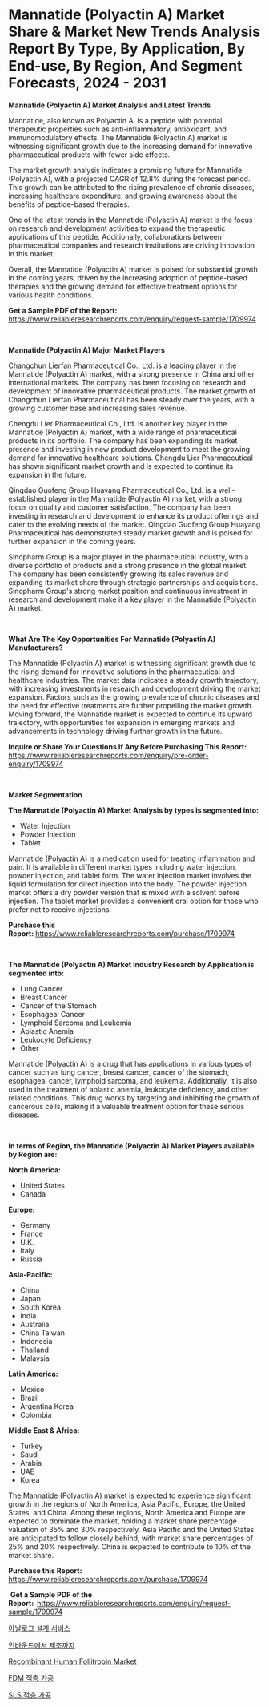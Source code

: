 <p><h1>Mannatide (Polyactin A) Market Share & Market New Trends Analysis Report By Type, By Application, By End-use, By Region, And Segment Forecasts, 2024 - 2031</h1></p><p><strong>Mannatide (Polyactin A) Market Analysis and Latest Trends</strong></p>
<p><p>Mannatide, also known as Polyactin A, is a peptide with potential therapeutic properties such as anti-inflammatory, antioxidant, and immunomodulatory effects. The Mannatide (Polyactin A) market is witnessing significant growth due to the increasing demand for innovative pharmaceutical products with fewer side effects.</p><p>The market growth analysis indicates a promising future for Mannatide (Polyactin A), with a projected CAGR of 12.8% during the forecast period. This growth can be attributed to the rising prevalence of chronic diseases, increasing healthcare expenditure, and growing awareness about the benefits of peptide-based therapies.</p><p>One of the latest trends in the Mannatide (Polyactin A) market is the focus on research and development activities to expand the therapeutic applications of this peptide. Additionally, collaborations between pharmaceutical companies and research institutions are driving innovation in this market.</p><p>Overall, the Mannatide (Polyactin A) market is poised for substantial growth in the coming years, driven by the increasing adoption of peptide-based therapies and the growing demand for effective treatment options for various health conditions.</p></p>
<p><strong>Get a Sample PDF of the Report:&nbsp;</strong> <a href="https://www.reliableresearchreports.com/enquiry/request-sample/1709974">https://www.reliableresearchreports.com/enquiry/request-sample/1709974</a></p>
<p>&nbsp;</p>
<p><strong>Mannatide (Polyactin A) Major Market Players</strong></p>
<p><p>Changchun Lierfan Pharmaceutical Co., Ltd. is a leading player in the Mannatide (Polyactin A) market, with a strong presence in China and other international markets. The company has been focusing on research and development of innovative pharmaceutical products. The market growth of Changchun Lierfan Pharmaceutical has been steady over the years, with a growing customer base and increasing sales revenue.</p><p>Chengdu Lier Pharmaceutical Co., Ltd. is another key player in the Mannatide (Polyactin A) market, with a wide range of pharmaceutical products in its portfolio. The company has been expanding its market presence and investing in new product development to meet the growing demand for innovative healthcare solutions. Chengdu Lier Pharmaceutical has shown significant market growth and is expected to continue its expansion in the future.</p><p>Qingdao Guofeng Group Huayang Pharmaceutical Co., Ltd. is a well-established player in the Mannatide (Polyactin A) market, with a strong focus on quality and customer satisfaction. The company has been investing in research and development to enhance its product offerings and cater to the evolving needs of the market. Qingdao Guofeng Group Huayang Pharmaceutical has demonstrated steady market growth and is poised for further expansion in the coming years.</p><p>Sinopharm Group is a major player in the pharmaceutical industry, with a diverse portfolio of products and a strong presence in the global market. The company has been consistently growing its sales revenue and expanding its market share through strategic partnerships and acquisitions. Sinopharm Group's strong market position and continuous investment in research and development make it a key player in the Mannatide (Polyactin A) market.</p></p>
<p>&nbsp;</p>
<p><strong>What Are The Key Opportunities For Mannatide (Polyactin A) Manufacturers?</strong></p>
<p><p>The Mannatide (Polyactin A) market is witnessing significant growth due to the rising demand for innovative solutions in the pharmaceutical and healthcare industries. The market data indicates a steady growth trajectory, with increasing investments in research and development driving the market expansion. Factors such as the growing prevalence of chronic diseases and the need for effective treatments are further propelling the market growth. Moving forward, the Mannatide market is expected to continue its upward trajectory, with opportunities for expansion in emerging markets and advancements in technology driving further growth in the future.</p></p>
<p><strong>Inquire or Share Your Questions If Any Before Purchasing This Report:</strong> <a href="https://www.reliableresearchreports.com/enquiry/pre-order-enquiry/1709974">https://www.reliableresearchreports.com/enquiry/pre-order-enquiry/1709974</a></p>
<p>&nbsp;</p>
<p><strong>Market Segmentation</strong></p>
<p><strong>The Mannatide (Polyactin A) Market Analysis by types is segmented into:</strong></p>
<p><ul><li>Water Injection</li><li>Powder Injection</li><li>Tablet</li></ul></p>
<p><p>Mannatide (Polyactin A) is a medication used for treating inflammation and pain. It is available in different market types including water injection, powder injection, and tablet form. The water injection market involves the liquid formulation for direct injection into the body. The powder injection market offers a dry powder version that is mixed with a solvent before injection. The tablet market provides a convenient oral option for those who prefer not to receive injections.</p></p>
<p><strong>Purchase this Report:&nbsp;</strong><a href="https://www.reliableresearchreports.com/purchase/1709974">https://www.reliableresearchreports.com/purchase/1709974</a></p>
<p>&nbsp;</p>
<p><strong>The Mannatide (Polyactin A) Market Industry Research by Application is segmented into:</strong></p>
<p><ul><li>Lung Cancer</li><li>Breast Cancer</li><li>Cancer of the Stomach</li><li>Esophageal Cancer</li><li>Lymphoid Sarcoma and Leukemia</li><li>Aplastic Anemia</li><li>Leukocyte Deficiency</li><li>Other</li></ul></p>
<p><p>Mannatide (Polyactin A) is a drug that has applications in various types of cancer such as lung cancer, breast cancer, cancer of the stomach, esophageal cancer, lymphoid sarcoma, and leukemia. Additionally, it is also used in the treatment of aplastic anemia, leukocyte deficiency, and other related conditions. This drug works by targeting and inhibiting the growth of cancerous cells, making it a valuable treatment option for these serious diseases.</p></p>
<p>&nbsp;</p>
<p><strong>In terms of Region, the Mannatide (Polyactin A) Market Players available by Region are:</strong></p>
<p>
    <p> <strong> North America: </strong>
        <ul>
            <li>United States</li>
            <li>Canada</li>
        </ul>
        </p> 
    <p> <strong> Europe: </strong>
        <ul>
            <li>Germany</li>
            <li>France</li>
            <li>U.K.</li>
            <li>Italy</li>
            <li>Russia</li>
        </ul>
        </p> 
    <p> <strong> Asia-Pacific: </strong>
        <ul>
            <li>China</li>
            <li>Japan</li>
            <li>South Korea</li>
            <li>India</li>
            <li>Australia</li>
            <li>China Taiwan</li>
            <li>Indonesia</li>
            <li>Thailand</li>
            <li>Malaysia</li>
        </ul>
        </p> 
    <p> <strong> Latin America: </strong>
        <ul>
            <li>Mexico</li>
            <li>Brazil</li>
            <li>Argentina Korea</li>
            <li>Colombia</li>
        </ul>
        </p> 
    <p> <strong> Middle East & Africa: </strong>
        <ul>
            <li>Turkey</li>
            <li>Saudi</li>
            <li>Arabia</li>
            <li>UAE</li>
            <li>Korea</li>
        </ul>
    </p>
    </p>
<p><p>The Mannatide (Polyactin A) market is expected to experience significant growth in the regions of North America, Asia Pacific, Europe, the United States, and China. Among these regions, North America and Europe are expected to dominate the market, holding a market share percentage valuation of 35% and 30% respectively. Asia Pacific and the United States are anticipated to follow closely behind, with market share percentages of 25% and 20% respectively. China is expected to contribute to 10% of the market share.</p></p>
<p><strong>Purchase this Report: </strong><a href="https://www.reliableresearchreports.com/purchase/1709974">https://www.reliableresearchreports.com/purchase/1709974</a></p>
<p>&nbsp;<strong>Get a Sample PDF of the Report:&nbsp;&nbsp;</strong><a href="https://www.reliableresearchreports.com/enquiry/request-sample/1709974">https://www.reliableresearchreports.com/enquiry/request-sample/1709974</a></p>
<p><strong></strong></p>
<p><p><a href="https://github.com/laholand/Market-Research-Report-List-2/blob/main/3267703182723.md">아날로그 설계 서비스</a></p><p><a href="https://github.com/sougarounis/Market-Research-Report-List-2/blob/main/7880137182722.md">인바운드에서 제조까지</a></p><p><a href="https://github.com/biheemgalvinlouises6hokrh3h/Market-Research-Report-List-1/blob/main/recombinant-human-follitropin-market.md">Recombinant Human Follitropin Market</a></p><p><a href="https://github.com/sougarounis/Market-Research-Report-List-2/blob/main/3991543182724.md">FDM 적층 가공</a></p><p><a href="https://github.com/laholand/Market-Research-Report-List-2/blob/main/8413270182725.md">SLS 적층 가공</a></p></p>